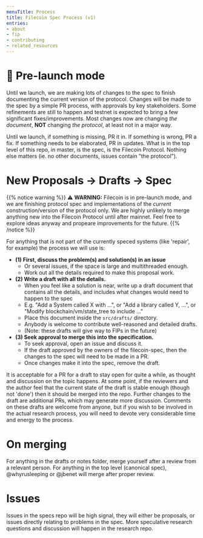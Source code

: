 ```yaml
---
menuTitle: Process
title: Filecoin Spec Process (v1)
entries:
- about
- fip
- contributing
- related_resources
---
```


# 🚀 Pre-launch mode

Until we launch, we are making lots of changes to the spec to finish documenting the current version of the protocol. Changes will be made to the spec by a simple PR process, with approvals by key stakeholders. Some refinements are still to happen and testnet is expected to bring a few significant fixes/improvements. Most changes now are changing _the document_, **NOT** changing _the protocol_, at least not in a major way.

Until we launch, if something is missing, PR it in. If something is wrong, PR a fix. If something needs to be elaborated, PR in updates. What is in the top level of this repo, in master, is the spec, is the Filecoin Protocol. Nothing else matters (ie. no other documents, issues contain "the protocol").

# New Proposals -> Drafts -> Spec

{{% notice warning %}}
⚠️ **WARNING:** Filecoin is in pre-launch mode, and we are finishing protocol spec and implementations of the _current_ construction/version of the protocol only. We are highly unlikely to merge anything new into the Filecoin Protocol until after mainnet. Feel free to explore ideas anyway and propeare improvements for the future.
{{% /notice %}}

For anything that is not part of the currently speced systems (like 'repair', for example) the process we will use is:

- **(1) First, discuss the problem(s) and solution(s) in an issue**
  - Or several issues, if the space is large and multithreaded enough.
  - Work out all the details required to make this proposal work.
- **(2) Write a draft with all the details.**
  - When you feel like a solution is near, write up a draft document that contains all the details, and includes what changes would need to happen to the spec
  - E.g. "Add a System called X with ...", or "Add a library called Y, ...", or "Modify blockchain/vm/state_tree to include ..."
  - Place this document inside the `src/drafts/` directory.
  - Anybody is welcome to contribute well-reasoned and detailed drafts.
  - (Note: these drafts will give way to FIPs in the future)
- **(3) Seek approval to merge this into the specification.**
  - To seek approval, open an issue and discuss it.
  - If the draft approved by the owners of the filecoin-spec, then the changes to the spec will need to be made in a PR.
  - Once changes make it into the spec, remove the draft.

It is acceptable for a PR for a draft to stay open for quite a while, as thought and discussion on the topic happens. At some point, if the reviewers and the author feel that the current state of the draft is stable enough (though not 'done') then it should be merged into the repo. Further changes to the draft are additional PRs, which may generate more discussion. Comments on these drafts are welcome from anyone, but if you wish to be involved in the actual research process, you will need to devote very considerable time and energy to the process.

# On merging

For anything in the drafts or notes folder, merge yourself after a review from a relevant person. For anything in the top level (canonical spec), @whyrusleeping or @jbenet will merge after proper review.

# Issues

Issues in the specs repo will be high signal, they will either be proposals, or issues directly relating to problems in the spec. More speculative research questions and discussion will happen in the research repo.
